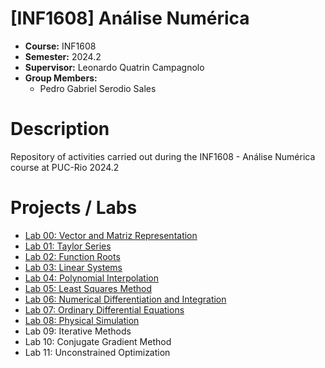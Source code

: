 # [INF1608] Análise Numérica
* **Course:** INF1608
* **Semester:** 2024.2
* **Supervisor:** Leonardo Quatrin Campagnolo
* **Group Members:**
  * Pedro Gabriel Serodio Sales
 
# Description
Repository of activities carried out during the INF1608 - Análise Numérica course at PUC-Rio 2024.2  

# Projects / Labs
* [Lab 00: Vector and Matriz Representation](https://github.com/salespedrogabriel/INF1608-Analise-Numerica/tree/main/Lab%2000%3A%20Vector%20and%20Matriz%20Representation)
* [Lab 01: Taylor Series](https://github.com/salespedrogabriel/INF1608-Analise-Numerica/tree/main/Lab%2001%3A%20Taylor%20Series)
* [Lab 02: Function Roots](https://github.com/salespedrogabriel/INF1608-Analise-Numerica/tree/main/Lab%2002%3A%20Function%20Roots)
* [Lab 03: Linear Systems](https://github.com/salespedrogabriel/INF1608-Analise-Numerica/tree/main/Lab%2003%3A%20Linear%20Systems)
* [Lab 04: Polynomial Interpolation](https://github.com/salespedrogabriel/INF1608-Analise-Numerica/tree/main/Lab%2004%3A%20Polynomial%20Interpolation)
* [Lab 05: Least Squares Method](https://github.com/salespedrogabriel/INF1608-Analise-Numerica/tree/main/Lab%2005%3A%20Least%20Squares%20Method)
* [Lab 06: Numerical Differentiation and Integration](https://github.com/salespedrogabriel/INF1608-Analise-Numerica/tree/main/Lab%2006%3A%20Numerical%20Differentiation%20and%20Integration)
* [Lab 07: Ordinary Differential Equations](https://github.com/salespedrogabriel/INF1608-Analise-Numerica/tree/main/Lab%2007%3A%20Ordinary%20Differential%20Equations)
* [Lab 08: Physical Simulation](https://github.com/salespedrogabriel/INF1608-Analise-Numerica/tree/main/Lab%2008%3A%20Physical%20Simulation)
* Lab 09: Iterative Methods
* Lab 10: Conjugate Gradient Method
* Lab 11: Unconstrained Optimization
